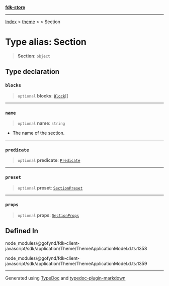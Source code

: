 [**fdk-store**](../../../README.md)
***

[Index](../../../API.md) > [theme](../../README.md) > [<internal>](../README.md) > Section

# Type alias: Section

> **Section**: `object`

## Type declaration

### `blocks`

> `optional` **blocks**: [`Block`](type-alias.Block.md)[]

***

### `name`

> `optional` **name**: `string`

- The name of the section.

***

### `predicate`

> `optional` **predicate**: [`Predicate`](type-alias.Predicate.md)

***

### `preset`

> `optional` **preset**: [`SectionPreset`](type-alias.SectionPreset.md)

***

### `props`

> `optional` **props**: [`SectionProps`](type-alias.SectionProps.md)

## Defined In

node\_modules/@gofynd/fdk-client-javascript/sdk/application/Theme/ThemeApplicationModel.d.ts:1358

node\_modules/@gofynd/fdk-client-javascript/sdk/application/Theme/ThemeApplicationModel.d.ts:1359

***
Generated using [TypeDoc](https://typedoc.org/) and [typedoc-plugin-markdown](https://www.npmjs.com/package/typedoc-plugin-markdown)
